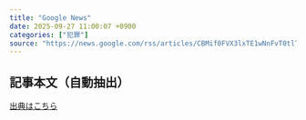 ```yaml
---
title: "Google News"
date: 2025-09-27 11:00:07 +0900
categories: ["犯罪"]
source: "https://news.google.com/rss/articles/CBMif0FVX3lxTE1wNnFvT0tlT2pJMVpDRnJ2c0RuSC0xMklxbUlQOFRkUF9rTDdoNVdoTUhxb2FQRHNweW92ODVlS2F2SHRSbHVZY1VYNFgxdlBEY1hkZU1CQlJsLVhqTy16Yl9vLWpuOVVkeWFPUWJZNG8xWUJNMC1UZktkUDRTdkk?oc=5"
---
```


## 記事本文（自動抽出）
<body class="y0K44d EA71Tc" id="readabilityBody"></body>

[出典はこちら](https://news.google.com/rss/articles/CBMif0FVX3lxTE1wNnFvT0tlT2pJMVpDRnJ2c0RuSC0xMklxbUlQOFRkUF9rTDdoNVdoTUhxb2FQRHNweW92ODVlS2F2SHRSbHVZY1VYNFgxdlBEY1hkZU1CQlJsLVhqTy16Yl9vLWpuOVVkeWFPUWJZNG8xWUJNMC1UZktkUDRTdkk?oc=5)
